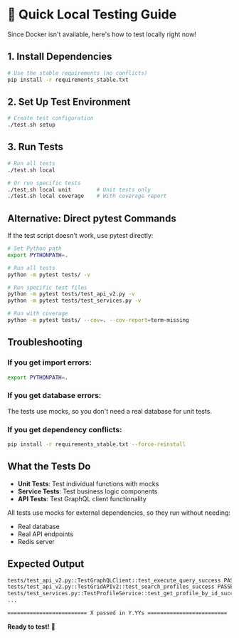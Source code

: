 # 🚀 Quick Local Testing Guide

Since Docker isn't available, here's how to test locally right now!

## 1. Install Dependencies
```bash
# Use the stable requirements (no conflicts)
pip install -r requirements_stable.txt
```

## 2. Set Up Test Environment
```bash
# Create test configuration
./test.sh setup
```

## 3. Run Tests
```bash
# Run all tests
./test.sh local

# Or run specific tests
./test.sh local unit        # Unit tests only
./test.sh local coverage    # With coverage report
```

## Alternative: Direct pytest Commands

If the test script doesn't work, use pytest directly:

```bash
# Set Python path
export PYTHONPATH=.

# Run all tests
python -m pytest tests/ -v

# Run specific test files
python -m pytest tests/test_api_v2.py -v
python -m pytest tests/test_services.py -v

# Run with coverage
python -m pytest tests/ --cov=. --cov-report=term-missing
```

## Troubleshooting

### If you get import errors:
```bash
export PYTHONPATH=.
```

### If you get database errors:
The tests use mocks, so you don't need a real database for unit tests.

### If you get dependency conflicts:
```bash
pip install -r requirements_stable.txt --force-reinstall
```

## What the Tests Do

- **Unit Tests**: Test individual functions with mocks
- **Service Tests**: Test business logic components
- **API Tests**: Test GraphQL client functionality

All tests use mocks for external dependencies, so they run without needing:
- Real database
- Real API endpoints
- Redis server

## Expected Output

```bash
tests/test_api_v2.py::TestGraphQLClient::test_execute_query_success PASSED
tests/test_api_v2.py::TestGridAPIv2::test_search_profiles_success PASSED
tests/test_services.py::TestProfileService::test_get_profile_by_id_success PASSED
...

========================= X passed in Y.YYs =========================
```

**Ready to test!** 🧪